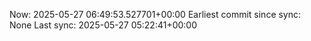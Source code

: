 Now: 2025-05-27 06:49:53.527701+00:00 Earliest commit since sync: None Last sync: 2025-05-27 05:22:41+00:00
